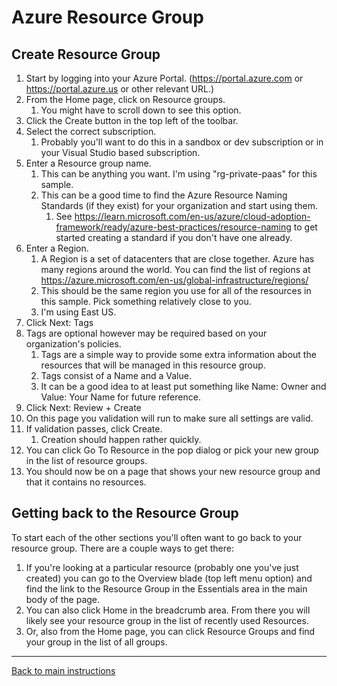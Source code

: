 # Azure Resource Group

## Create Resource Group
1. Start by logging into your Azure Portal.  (https://portal.azure.com or https://portal.azure.us or other relevant URL.)
1. From the Home page, click on Resource groups.  
	1. You might have to scroll down to see this option.
1. Click the Create button in the top left of the toolbar.
1. Select the correct subscription.
	1. Probably you'll want to do this in a sandbox or dev subscription or in your Visual Studio based subscription.
1. Enter a Resource group name.
	1. This can be anything you want.  I'm using "rg-private-paas" for this sample.
	1. This can be a good time to find the Azure Resource Naming Standards (if they exist) for your organization and start using them.
		1. See https://learn.microsoft.com/en-us/azure/cloud-adoption-framework/ready/azure-best-practices/resource-naming to get started creating a standard if you don't have one already.
1. Enter a Region.
	1. A Region is a set of datacenters that are close together.  Azure has many regions around the world.  You can find the list of regions at https://azure.microsoft.com/en-us/global-infrastructure/regions/
	1. This should be the same region you use for all of the resources in this sample.  Pick something relatively close to you.  
	1. I'm using East US.
1. Click Next: Tags
1. Tags are optional however may be required based on your organization's policies.
	1. Tags are a simple way to provide some extra information about the resources that will be managed in this resource group.
	1. Tags consist of a Name and a Value.
	1. It can be a good idea to at least put something like Name: Owner and Value: Your Name for future reference.
1. Click Next: Review + Create
1. On this page you validation will run to make sure all settings are valid.
1. If validation passes, click Create.
	1. Creation should happen rather quickly.  
1. You can click Go To Resource in the pop dialog or pick your new group in the list of resource groups.
1. You should now be on a page that shows your new resource group and that it contains no resources.

## Getting back to the Resource Group
To start each of the other sections you'll often want to go back to your resource group.  There are a couple ways to get there:

1. If you're looking at a particular resource (probably one you've just created) you can go to the Overview blade (top left menu option) and find the link to the Resource Group in the Essentials area in the main body of the page.
1. You can also click Home in the breadcrumb area.  From there you will likely see your resource group in the list of recently used Resources. 
1. Or, also from the Home page, you can click Resource Groups and find your group in the list of all groups.

---
[Back to main instructions](/README.md)
